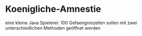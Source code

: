 # Koenigliche-Amnestie
eine kleine Java Spielerei: 100 Gefaengniszellen sollen mit zwei unterschiedlichen Methoden geöffnet werden
